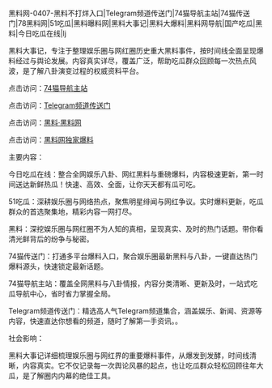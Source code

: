 #
黑料网-0407-黑料不打烊入口|Telegram频道传送门|74猫导航主站|74猫传送门|78黑料网|51吃瓜|黑料曝料网|黑料大事记|黑料大爆料|黑料网导航|国产吃瓜|黑料|今日吃瓜在线|lj

黑料大事记，专注于整理娱乐圈与网红圈历史重大黑料事件，按时间线全面呈现爆料经过与舆论发展。内容真实详尽，覆盖广泛，帮助吃瓜群众回顾每一次热点风波，是了解八卦演变过程的权威资料平台。


点击访问：<a href="https://74mao.com/">74猫导航主站</a>

点击访问：<a href="https://74mao.com/">Telegram频道传送门</a>

点击访问：<a href="https://sdfsh.pages.dev/">黑料·黑料网</a>

点击访问：<a href="https://jha.pages.dev/">黑料网独家爆料</a>


主要内容：

今日吃瓜在线：整合全网娱乐八卦、网红黑料与重磅爆料，内容极速更新，第一时间送达新鲜热瓜！快速、高效、全面，让你天天都有瓜可吃。

51吃瓜：深耕娱乐圈与网络热点，聚焦明星绯闻与网红争议。实时爆料更新，吃瓜群众的首选聚集地，精彩内容一网打尽。

黑料：深挖娱乐圈与网红圈不为人知的真相，呈现真实、及时的热门话题。带你看清光鲜背后的纷争与秘密。

74猫传送门：打通多平台爆料入口，聚合娱乐圈最新黑料与八卦，一键直达热门爆料源头，快速锁定最新话题。

74猫导航主站：覆盖全网黑料与八卦情报，内容分类清晰、更新及时，一站式吃瓜导航中心，省时省力掌握全局。

Telegram频道传送门：精选高人气Telegram频道集合，涵盖娱乐、新闻、资源等内容，快速直达你想看的频道，随时了解第一手资讯。。

社会影响：

黑料大事记详细梳理娱乐圈与网红界的重要爆料事件，从爆发到发酵，时间线清晰，内容真实。它不仅记录每一次舆论风暴的起点，也让吃瓜群众轻松回顾往年大瓜，是了解圈内内幕的绝佳工具。

<span style="display:none;">[Canonical link](）</span>
